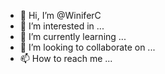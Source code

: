 - 👋 Hi, I’m @WiniferC
- 👀 I’m interested in ...
- 🌱 I’m currently learning ...
- 💞️ I’m looking to collaborate on ...
- 📫 How to reach me ...

<!---
WiniferC/WiniferC is a ✨ special ✨ repository because its `README.md` (this file) appears on your GitHub profile.
You can click the Preview link to take a look at your changes.
--->
